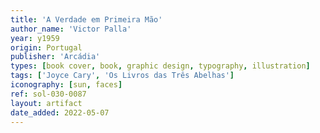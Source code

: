```yaml
---
title: 'A Verdade em Primeira Mão'
author_name: 'Victor Palla'
year: y1959
origin: Portugal
publisher: 'Arcádia'
types: [book cover, book, graphic design, typography, illustration]
tags: ['Joyce Cary', 'Os Livros das Três Abelhas']
iconography: [sun, faces]
ref: sol-030-0087
layout: artifact
date_added: 2022-05-07
---
```

